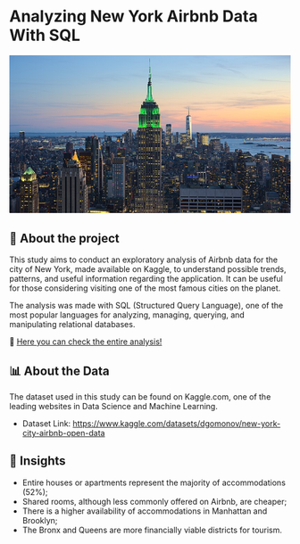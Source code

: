 # Analyzing New York Airbnb Data With SQL

![image](newyork.jpg)


## 📌 About the project

This study aims to conduct an exploratory analysis of Airbnb data for the city of New York, made available on Kaggle, to understand possible trends, patterns, and useful information regarding the application. It can be useful for those considering visiting one of the most famous cities on the planet.

The analysis was made with SQL (Structured Query Language), one of the most popular languages for analyzing, managing, querying, and manipulating relational databases.

📄 [Here you can check the entire analysis!](https://medium.com/@guilhermedatt/analisando-dados-do-airbnb-nova-york-com-sql-ec75e26e74e5)

## 📊 About the Data

The dataset used in this study can be found on Kaggle.com, one of the leading websites in Data Science and Machine Learning.

- Dataset Link: https://www.kaggle.com/datasets/dgomonov/new-york-city-airbnb-open-data

## 🚧 Insights

- Entire houses or apartments represent the majority of accommodations (52%);
- Shared rooms, although less commonly offered on Airbnb, are cheaper;
- There is a higher availability of accommodations in Manhattan and Brooklyn;
- The Bronx and Queens are more financially viable districts for tourism.

